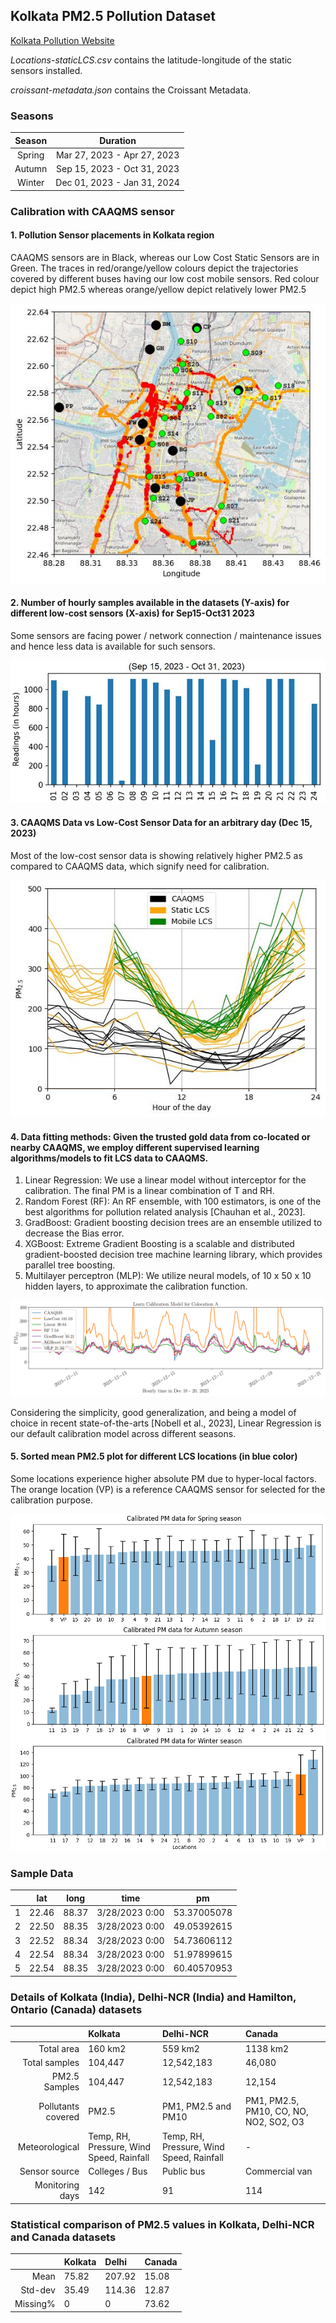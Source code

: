 ## Kolkata PM2.5 Pollution Dataset 

[Kolkata Pollution Website](http://cse.iitd.ac.in/pollutiondata/kolkata)

_Locations-staticLCS.csv_ contains the latitude-longitude of the static sensors installed.

_croissant-metadata.json_ contains the Croissant Metadata.

### Seasons

| Season |   Duration                  |
|:------:|:---------------------------:|
| Spring | Mar 27, 2023 - Apr 27, 2023 |
| Autumn | Sep 15, 2023 - Oct 31, 2023 |
| Winter | Dec 01, 2023 - Jan 31, 2024 |


### Calibration with CAAQMS sensor

#### 1. Pollution Sensor placements in Kolkata region
CAAQMS sensors are in Black, whereas our Low Cost Static Sensors are in Green. The traces in red/orange/yellow colours depict the trajectories covered by different buses having our low cost mobile sensors. Red colour depict high PM2.5 whereas orange/yellow depict relatively lower PM2.5

![1](assets/Sensors.jpeg)

#### 2. Number of hourly samples available in the datasets (Y-axis) for different low-cost sensors (X-axis) for Sep15-Oct31 2023
Some sensors are facing power / network connection / maintenance issues and hence less data is available for such sensors.

![2](assets/Hourlydata.jpeg)

#### 3. CAAQMS Data vs Low-Cost Sensor Data for an arbitrary day (Dec 15, 2023)
Most of the low-cost sensor data is showing relatively higher PM2.5 as compared to CAAQMS data, which signify need for calibration.

![3](assets/CAAQMS.jpeg)

#### 4. Data fitting methods: Given the trusted gold data from co-located or nearby CAAQMS, we employ different supervised learning algorithms/models to fit LCS data to CAAQMS.
1. Linear Regression: We use a linear model without interceptor for the calibration. The final PM is a linear combination of T and RH.
2. Random Forest (RF): An RF ensemble, with 100 estimators, is one of the best algorithms for pollution related analysis [Chauhan et al., 2023].
3. GradBoost: Gradient boosting decision trees are an ensemble utilized to decrease the Bias error.
4. XGBoost: Extreme Gradient Boosting is a scalable and distributed gradient-boosted decision tree machine learning library, which provides parallel tree boosting.
5. Multilayer perceptron (MLP): We utilize neural models, of 10 x 50 x 10 hidden layers, to approximate the calibration function.

![3](assets/Calib.png)

Considering the simplicity, good generalization, and being a model of choice in recent state-of-the-arts [Nobell et al., 2023], Linear Regression is our default calibration model across different seasons.

#### 5. Sorted mean PM2.5 plot for different LCS locations (in blue color)
Some locations experience higher absolute PM due to hyper-local factors. The orange location (VP) is a reference CAAQMS sensor for selected for the calibration purpose.

![4](assets/PMplot.png)



### Sample Data

|    |    lat |  long |      time      |     pm      |
|---:|:------:|:-----:|:--------------:|:-----------:|
|  1 |  22.46	| 88.37	| 3/28/2023 0:00 | 53.37005078 |
|  2 |  22.50 |	88.35 |	3/28/2023 0:00 | 49.05392615 |
|  3 |  22.52 | 88.34 | 3/28/2023 0:00 | 54.73606112 |
|  4 |  22.54 | 88.34 | 3/28/2023 0:00 | 51.97899615 |
|  5 |  22.54 | 88.35 | 3/28/2023 0:00 | 60.40570953 |


### Details of Kolkata (India), Delhi-NCR (India) and Hamilton, Ontario (Canada) datasets


|                    | Kolkata              | Delhi-NCR           | Canada               |
|-------------------:|:---------------------|:--------------------|:---------------------|
| Total area         | 160 km2              | 559 km2             | 1138 km2             |
| Total samples      | 104,447              | 12,542,183          | 46,080               |
| PM2.5 Samples      | 104,447              | 12,542,183          | 12,154               |
| Pollutants covered | PM2.5                | PM1, PM2.5 and PM10 | PM1, PM2.5, PM10, CO, NO, NO2, SO2, O3|
| Meteorological     | Temp, RH, Pressure, Wind Speed, Rainfall  | Temp, RH, Pressure, Wind Speed, Rainfall| -                    |
| Sensor source      | Colleges / Bus       | Public bus          | Commercial van       |
| Monitoring days    | 142                  | 91                  | 114                  |

### Statistical comparison of PM2.5 values in Kolkata, Delhi-NCR and Canada datasets

|           | Kolkata |  Delhi    |  Canada |
|----------:|:--------|:----------|:--------|
| Mean      |  75.82  |   207.92  |  15.08  |
| Std-dev   |  35.49  |   114.36  |  12.87  |
| Missing%  |   0     |     0     |  73.62  |
